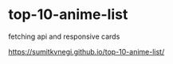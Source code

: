 # top-10-anime-list
fetching api and responsive cards

https://sumitkvnegi.github.io/top-10-anime-list/
